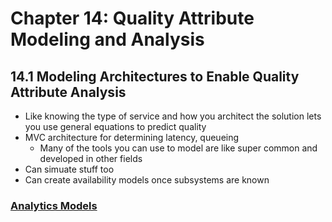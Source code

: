 # Chapter 14: Quality Attribute Modeling and Analysis

## 14.1 Modeling Architectures to Enable Quality Attribute Analysis

* Like knowing the type of service and how you architect the solution lets you use general equations to predict quality
* MVC architecture for determining latency, queueing
  * Many of the tools you can use to model are like super common and developed in other fields
* Can simuate stuff too
* Can create availability models once subsystems are known

### [Analytics Models](./ANALYTICS_MODELS.md)
